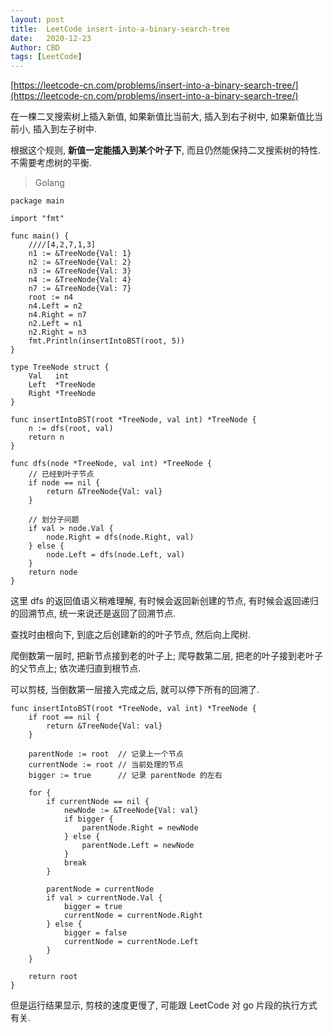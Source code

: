 ```yaml
---
layout: post
title:  LeetCode insert-into-a-binary-search-tree
date:   2020-12-23
Author: CBD
tags: [LeetCode]
---
```


[https://leetcode-cn.com/problems/insert-into-a-binary-search-tree/](https://leetcode-cn.com/problems/insert-into-a-binary-search-tree/)

在一棵二叉搜索树上插入新值, 如果新值比当前大, 插入到右子树中, 如果新值比当前小, 插入到左子树中.

根据这个规则, **新值一定能插入到某个叶子下**, 而且仍然能保持二叉搜索树的特性. 不需要考虑树的平衡.

>Golang

```golang
package main

import "fmt"

func main() {
	////[4,2,7,1,3]
	n1 := &TreeNode{Val: 1}
	n2 := &TreeNode{Val: 2}
	n3 := &TreeNode{Val: 3}
	n4 := &TreeNode{Val: 4}
	n7 := &TreeNode{Val: 7}
	root := n4
	n4.Left = n2
	n4.Right = n7
	n2.Left = n1
	n2.Right = n3
	fmt.Println(insertIntoBST(root, 5))
}

type TreeNode struct {
	Val   int
	Left  *TreeNode
	Right *TreeNode
}

func insertIntoBST(root *TreeNode, val int) *TreeNode {
	n := dfs(root, val)
	return n
}

func dfs(node *TreeNode, val int) *TreeNode {
	// 已经到叶子节点
	if node == nil {
		return &TreeNode{Val: val}
	}

	// 划分子问题
	if val > node.Val {
		node.Right = dfs(node.Right, val)
	} else {
		node.Left = dfs(node.Left, val)
	}
	return node
}

```

这里 dfs 的返回值语义稍难理解, 有时候会返回新创建的节点, 有时候会返回递归的回溯节点, 统一来说还是返回了回溯节点.

查找时由根向下, 到底之后创建新的的叶子节点, 然后向上爬树.

爬倒数第一层时, 把新节点接到老的叶子上; 爬导数第二层, 把老的叶子接到老叶子的父节点上; 依次递归直到根节点.

可以剪枝, 当倒数第一层接入完成之后, 就可以停下所有的回溯了.

```golang
func insertIntoBST(root *TreeNode, val int) *TreeNode {
	if root == nil {
		return &TreeNode{Val: val}
	}

	parentNode := root  // 记录上一个节点
	currentNode := root // 当前处理的节点
	bigger := true      // 记录 parentNode 的左右

	for {
		if currentNode == nil {
			newNode := &TreeNode{Val: val}
			if bigger {
				parentNode.Right = newNode
			} else {
				parentNode.Left = newNode
			}
			break
		}

		parentNode = currentNode
		if val > currentNode.Val {
			bigger = true
			currentNode = currentNode.Right
		} else {
			bigger = false
			currentNode = currentNode.Left
		}
	}

	return root
}
```

但是运行结果显示, 剪枝的速度更慢了, 可能跟 LeetCode 对 go 片段的执行方式有关.
